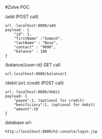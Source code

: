 #Zolve POC

/add (POST call)
```shell
url -localhost:8080/add
payload - {
    "id": 1,
    "firstName" :"Somesh",
    "lastName" : "Bose",
    "contact" : "9090",
    "balance" : 100
}
```
/balance/{user-id} GET call
```shell
url-localhost:8080/balance/1
```

/debit (or) /credit (POST call)
```shell
url- localhost:8080/debit
payload- {
    "payee":1, (optional for credit)
    "benificiary":1, (optional for debit)
    "amount":10
}
```

database url-
```shell
http://localhost:8080/h2-console/login.jsp
```